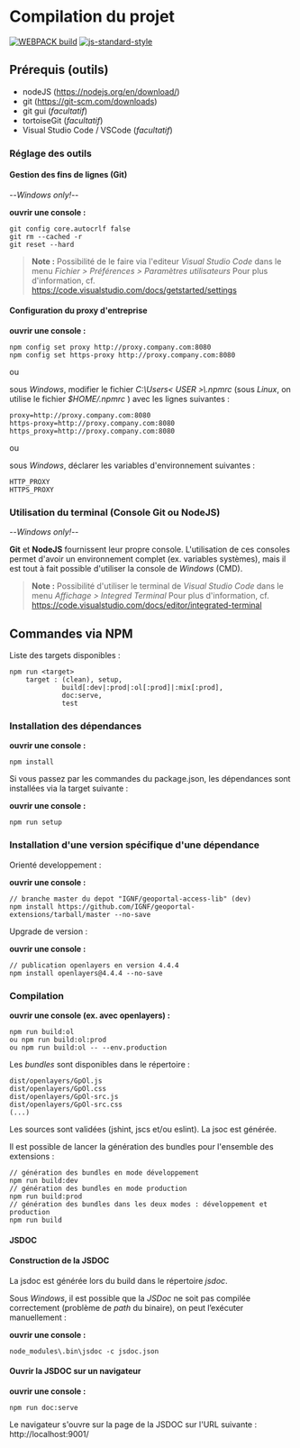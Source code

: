 
# Compilation du projet
[![WEBPACK build](https://img.shields.io/badge/build%20with-WEBPACK-brightgreen.svg)](https://img.shields.io/badge/build%20with-WEBPACK-brightgreen.svg)
[![js-standard-style](https://img.shields.io/badge/code%20style-standard-brightgreen.svg)](http://standardjs.com)

## Prérequis (outils)

* nodeJS (https://nodejs.org/en/download/)
* git (https://git-scm.com/downloads)
* git gui (*facultatif*)
* tortoiseGit (*facultatif*)
* Visual Studio Code / VSCode (*facultatif*)

### Réglage des outils

#### Gestion des fins de lignes (Git)

--*Windows only!*--

**ouvrir une console :**

    git config core.autocrlf false
    git rm --cached -r
    git reset --hard

> **Note :**
Possibilité de le faire via l'editeur _Visual Studio Code_ dans le menu
_Fichier > Préférences > Paramètres utilisateurs_
Pour plus d'information, cf. https://code.visualstudio.com/docs/getstarted/settings

#### Configuration du proxy d'entreprise

**ouvrir une console :**

    npm config set proxy http://proxy.company.com:8080
    npm config set https-proxy http://proxy.company.com:8080

ou

sous *Windows*, modifier le fichier _C:\\Users\< USER >\\.npmrc_
(sous *Linux*, on utilise le fichier _$HOME/.npmrc_ )
avec les lignes suivantes :

    proxy=http://proxy.company.com:8080
    https-proxy=http://proxy.company.com:8080
    https_proxy=http://proxy.company.com:8080

ou

sous *Windows*, déclarer les variables d'environnement suivantes :

    HTTP_PROXY
    HTTPS_PROXY

### Utilisation du terminal (Console Git ou NodeJS)

--*Windows only!*--

**Git** et **NodeJS** fournissent leur propre console.
L'utilisation de ces consoles permet d'avoir un environnement complet (ex. variables systèmes), mais il est tout à fait possible d'utiliser la console de *Windows* (CMD).

> **Note :**
Possibilité d'utiliser le terminal de _Visual Studio Code_ dans le menu
_Affichage > Integred Terminal_
Pour plus d'information, cf. https://code.visualstudio.com/docs/editor/integrated-terminal

## Commandes via NPM

Liste des targets disponibles :

    npm run <target>
        target : (clean), setup,
                 build[:dev|:prod|:ol[:prod]|:mix[:prod],
                 doc:serve,
                 test

### Installation des dépendances

**ouvrir une console :**

    npm install

Si vous passez par les commandes du package.json, les dépendances sont installées via
la target suivante :

**ouvrir une console :**

    npm run setup


### Installation d'une version spécifique d'une dépendance

Orienté developpement :

**ouvrir une console :**

    // branche master du depot "IGNF/geoportal-access-lib" (dev)
    npm install https://github.com/IGNF/geoportal-extensions/tarball/master --no-save

Upgrade de version :

**ouvrir une console :**

    // publication openlayers en version 4.4.4
    npm install openlayers@4.4.4 --no-save


### Compilation

**ouvrir une console (ex. avec openlayers) :**

    npm run build:ol
    ou npm run build:ol:prod
    ou npm run build:ol -- --env.production

Les *bundles* sont disponibles dans le répertoire :

	dist/openlayers/GpOl.js
    dist/openlayers/GpOl.css
	dist/openlayers/GpOl-src.js
	dist/openlayers/GpOl-src.css
    (...)

Les sources sont validées (jshint, jscs et/ou eslint).
La jsoc est générée.

Il est possible de lancer la génération des bundles pour l'ensemble des extensions :

    // génération des bundles en mode développement
    npm run build:dev
    // génération des bundles en mode production
    npm run build:prod
    // génération des bundles dans les deux modes : développement et production
    npm run build

#### JSDOC

#### Construction de la JSDOC

La jsdoc est générée lors du build dans le répertoire *jsdoc*.

Sous *Windows*, il est possible que la *JSDoc* ne soit pas compilée correctement
(problème de *path* du binaire), on peut l’exécuter manuellement :

**ouvrir une console :**

    node_modules\.bin\jsdoc -c jsdoc.json

#### Ouvrir la JSDOC sur un navigateur

**ouvrir une console :**

    npm run doc:serve

Le navigateur s'ouvre sur la page de la JSDOC sur l'URL suivante :
http://localhost:9001/
